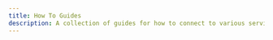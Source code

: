 ```yaml
---
title: How To Guides
description: A collection of guides for how to connect to various services in private subnets.
---
```

